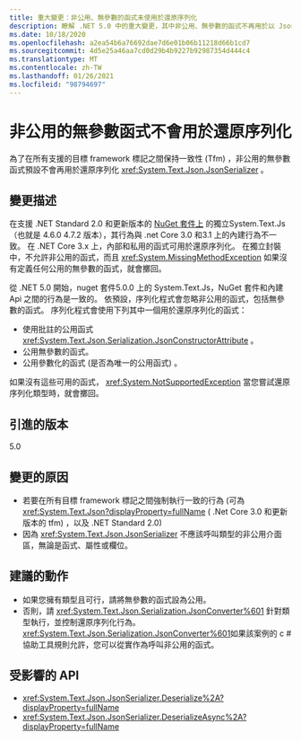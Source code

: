 ```yaml
---
title: 重大變更：非公用、無參數的函式未使用於還原序列化
description: 瞭解 .NET 5.0 中的重大變更，其中非公用、無參數的函式不再用於以 JsonSerializer 還原序列化。
ms.date: 10/18/2020
ms.openlocfilehash: a2ea54b6a76692dae7d6e01b06b11218d66b1cd7
ms.sourcegitcommit: 4d5e25a46aa7cd0d29b4b9227b92987354d444c4
ms.translationtype: MT
ms.contentlocale: zh-TW
ms.lasthandoff: 01/26/2021
ms.locfileid: "98794697"
---
```

# <a name="non-public-parameterless-constructors-not-used-for-deserialization"></a>非公用的無參數函式不會用於還原序列化

為了在所有支援的目標 framework 標記之間保持一致性 (Tfm) ，非公用的無參數函式預設不會再用於還原序列化 <xref:System.Text.Json.JsonSerializer> 。

## <a name="change-description"></a>變更描述

在支援 .NET Standard 2.0 和更新版本的 [ NuGet 套件上](https://www.nuget.org/packages/System.Text.Json/) 的獨立System.Text.Js（也就是 4.6.0 4.7.2 版本），其行為與 .net Core 3.0 和3.1 上的內建行為不一致。 在 .NET Core 3.x 上，內部和私用的函式可用於還原序列化。 在獨立封裝中，不允許非公用的函式，而且 <xref:System.MissingMethodException> 如果沒有定義任何公用的無參數的函式，就會擲回。

從 .NET 5.0 開始，nuget 套件5.0.0 上的 System.Text.Js，NuGet 套件和內建 Api 之間的行為是一致的。 依預設，序列化程式會忽略非公用的函式，包括無參數的函式。 序列化程式會使用下列其中一個用於還原序列化的函式：

- 使用批註的公用函式 <xref:System.Text.Json.Serialization.JsonConstructorAttribute> 。
- 公用無參數的函式。
- 公用參數化的函式 (是否為唯一的公用函式) 。

如果沒有這些可用的函式， <xref:System.NotSupportedException> 當您嘗試還原序列化類型時，就會擲回。

## <a name="version-introduced"></a>引進的版本

5.0

## <a name="reason-for-change"></a>變更的原因

- 若要在所有目標 framework 標記之間強制執行一致的行為 (可為 <xref:System.Text.Json?displayProperty=fullName> ( .Net Core 3.0 和更新版本的 tfm) ，以及 .NET Standard 2.0) 
- 因為 <xref:System.Text.Json.JsonSerializer> 不應該呼叫類型的非公用介面區，無論是函式、屬性或欄位。

## <a name="recommended-action"></a>建議的動作

- 如果您擁有類型且可行，請將無參數的函式設為公用。
- 否則，請 <xref:System.Text.Json.Serialization.JsonConverter%601> 針對類型執行，並控制還原序列化行為。 <xref:System.Text.Json.Serialization.JsonConverter%601>如果該案例的 c # 協助工具規則允許，您可以從實作為呼叫非公用的函式。

## <a name="affected-apis"></a>受影響的 API

- <xref:System.Text.Json.JsonSerializer.Deserialize%2A?displayProperty=fullName>
- <xref:System.Text.Json.JsonSerializer.DeserializeAsync%2A?displayProperty=fullName>

<!--

### Affected APIs

- `Overload:System.Text.Json.JsonSerializer.Deserialize`
- `Overload:System.Text.Json.JsonSerializer.DeserializeAsync`

### Category

Serialization

-->
